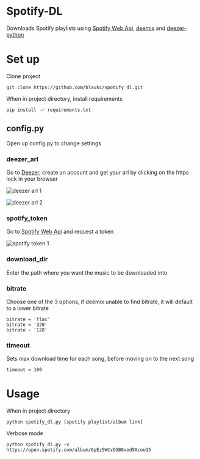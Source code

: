 # Spotify-DL

Downloads Spotify playlists using [Spotify Web Api](https://developer.spotify.com/documentation/web-api/), [deemix](https://git.freezer.life/RemixDev/deemix-py) and [deezer-python](https://pypi.org/project/deezer-python/)

# Set up

Clone project

    git clone https://github.com/blaukc/spotify_dl.git

When in project directory, install requirements

    pip install -r requirements.txt

## config.py

Open up config.py to change settings

### deezer_arl

Go to [Deezer](https://www.deezer.com/en/), create an account and get your arl by clicking on the https lock in your browser

![deezer arl 1](https://i.imgur.com/wuklDtW.png)

![deezer arl 2](https://i.imgur.com/2CjkZM6.png)

### spotify_token

Go to [Spotify Web Api](https://developer.spotify.com/console/get-album/) and request a token

![spotify token 1](https://i.imgur.com/IOU9fkv.png)

### download_dir

Enter the path where you want the music to be downloaded into

### bitrate

Choose one of the 3 options, if deemix unable to find bitrate, it will default to a lower bitrate

    bitrate = 'flac'
    bitrate = '320'
    bitrate - '128'

### timeout

Sets max download time for each song, before moving on to the next song

    timeout = 180

# Usage

When in project directory

    python spotify_dl.py [spotify playlist/album link]

Verbose mode

    python spotify_dl.py -v https://open.spotify.com/album/6pEz5WCvDGB8ved9AcouQ5
    
